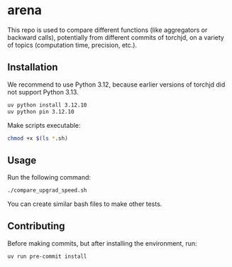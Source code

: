 # arena
This repo is used to compare different functions (like aggregators or backward calls), potentially from different commits of torchjd,
on a variety of topics (computation time, precision, etc.).

## Installation

We recommend to use Python 3.12, because earlier versions of torchjd did not support Python 3.13.
```bash
uv python install 3.12.10
uv python pin 3.12.10
```

Make scripts executable:
```bash
chmod +x $(ls *.sh)
```

## Usage

Run the following command:
```bash
./compare_upgrad_speed.sh
```

You can create similar bash files to make other tests.

## Contributing

Before making commits, but after installing the environment, run:
```bash
uv run pre-commit install
```
